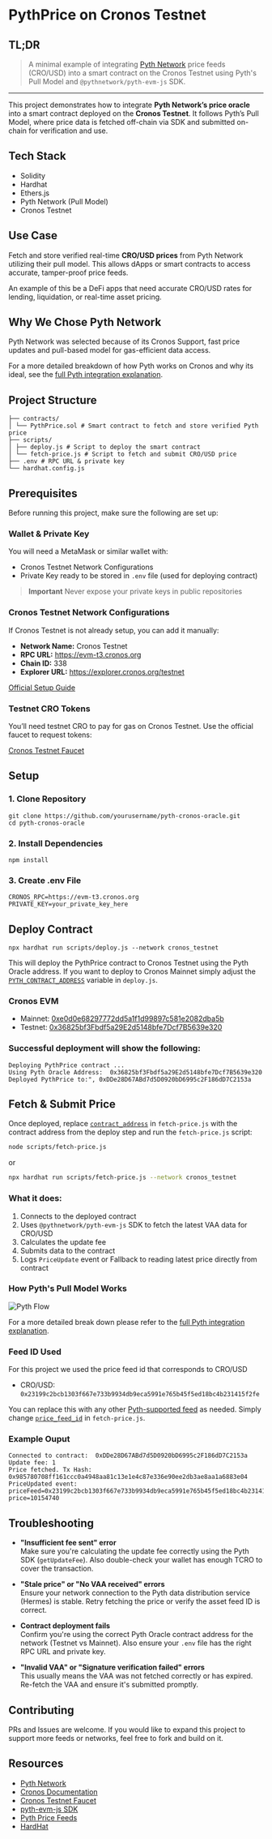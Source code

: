 # PythPrice on Cronos Testnet

## TL;DR
> A minimal example of integrating [Pyth Network](https://pyth.network) price feeds (CRO/USD) into a smart contract on the Cronos Testnet using Pyth's Pull Model and `@pythnetwork/pyth-evm-js` SDK.

---

This project demonstrates how to integrate **Pyth Network’s price oracle** into a smart contract deployed on the **Cronos Testnet**. It follows Pyth’s Pull Model, where price data is fetched off-chain via SDK and submitted on-chain for verification and use.

## Tech Stack
- Solidity
- Hardhat
- Ethers.js
- Pyth Network (Pull Model)
- Cronos Testnet

## Use Case
Fetch and store verified real-time **CRO/USD prices** from Pyth Network utilizing their pull model. This allows dApps or smart contracts to access accurate, tamper-proof price feeds.

An example of this be a DeFi apps that need accurate CRO/USD rates for lending, liquidation, or real-time asset pricing.

## Why We Chose Pyth Network
Pyth Network was selected because of its Cronos Support, fast price updates and pull-based model for gas-efficient data access. 

For a more detailed breakdown of how Pyth works on Cronos and why its ideal, see the [full Pyth integration explanation](./docs/PYTH_OVERVIEW.md). 

## Project Structure
```
├── contracts/
│ └── PythPrice.sol # Smart contract to fetch and store verified Pyth price
├── scripts/
│ ├── deploy.js # Script to deploy the smart contract
│ └── fetch-price.js # Script to fetch and submit CRO/USD price
├── .env # RPC URL & private key
└── hardhat.config.js
```
## Prerequisites
Before running this project, make sure the following are set up:

### Wallet & Private Key
You will need a MetaMask or similar wallet with:
- Cronos Testnet Network Configurations 
- Private Key ready to be stored in `.env` file (used for deploying contract)
> **Important** Never expose your private keys in public repositories

### Cronos Testnet Network Configurations
If Cronos Testnet is not already setup, you can add it manually:
- **Network Name:** Cronos Testnet
- **RPC URL:** https://evm-t3.cronos.org
- **Chain ID:** 338
- **Explorer URL:** https://explorer.cronos.org/testnet

[Official Setup Guide](https://docs.cronos.org/for-users/metamask#tab-testnet)

### Testnet CRO Tokens
You’ll need testnet CRO to pay for gas on Cronos Testnet. Use the official faucet to request tokens:

[Cronos Testnet Faucet](https://cronos.org/faucet)

## Setup

### 1. Clone Repository

```
git clone https://github.com/yourusername/pyth-cronos-oracle.git
cd pyth-cronos-oracle
```
### 2. Install Dependencies
```
npm install
```

### 3. Create .env File
```
CRONOS_RPC=https://evm-t3.cronos.org
PRIVATE_KEY=your_private_key_here
```

## Deploy Contract
```
npx hardhat run scripts/deploy.js --network cronos_testnet
```
This will deploy the PythPrice contract to Cronos Testnet using the Pyth Oracle address. If you want to deploy to Cronos Mainnet simply adjust the [`PYTH_CONTRACT_ADDRESS`](https://github.com/tastymooncakes/cronos-oracle-demo/blob/main/scripts/deploy.js#L9) variable in `deploy.js`.

### Cronos EVM
- Mainnet: [0xe0d0e68297772dd5a1f1d99897c581e2082dba5b](https://cronoscan.com/address/0xe0d0e68297772dd5a1f1d99897c581e2082dba5b)
- Testnet: [0x36825bf3Fbdf5a29E2d5148bfe7Dcf7B5639e320](https://cronos.org/explorer/testnet3/address/0x36825bf3Fbdf5a29E2d5148bfe7Dcf7B5639e320)

### Successful deployment will show the following:
```
Deploying PythPrice contract ...
Using Pyth Oracle Address:  0x36825bf3Fbdf5a29E2d5148bfe7Dcf7B5639e320
Deployed PythPrice to:", 0xDDe28D67ABd7d5D0920bD6995c2F186dD7C2153a
```

## Fetch & Submit Price
Once deployed, replace [`contract_address`](https://github.com/tastymooncakes/cronos-oracle-demo/blob/main/scripts/fetch-price.js#L25) in `fetch-price.js` with the contract address from the deploy step and run the `fetch-price.js` script:

```bash
node scripts/fetch-price.js
```
or
```bash
npx hardhat run scripts/fetch-price.js --network cronos_testnet
```
### What it does:
1. Connects to the deployed contract
2. Uses `@pythnetwork/pyth-evm-js` SDK to fetch the latest VAA data for CRO/USD
3. Calculates the update fee
4. Submits data to the contract
5. Logs `PriceUpdate` event or Fallback to reading latest price directly from contract

### How Pyth's Pull Model Works

![Pyth Flow](./docs/PYTH_FLOW.png)

For a more detailed break down please refer to the [full Pyth integration explanation](./docs/PYTH_OVERVIEW.md).

### Feed ID Used
For this project we used the price feed id that corresponds to CRO/USD

- CRO/USD: `0x23199c2bcb1303f667e733b9934db9eca5991e765b45f5ed18bc4b231415f2fe`

You can replace this with any other [Pyth-supported feed](https://www.pyth.network/developers/price-feed-ids) as needed. Simply change [`price_feed_id`](https://github.com/tastymooncakes/cronos-oracle-demo/blob/main/scripts/fetch-price.js#L6) in `fetch-price.js`. 

### Example Ouput
```
Connected to contract:  0xDDe28D67ABd7d5D0920bD6995c2F186dD7C2153a
Update fee: 1
Price fetched. Tx Hash: 0x985780708ff161ccc0a4948aa81c13e1e4c87e336e90ee2db3ae8aa1a6883e04
PriceUpdated event: priceFeed=0x23199c2bcb1303f667e733b9934db9eca5991e765b45f5ed18bc4b231415f2fe, price=10154740
```

## Troubleshooting

- **"Insufficient fee sent" error**  
  Make sure you're calculating the update fee correctly using the Pyth SDK (`getUpdateFee`). Also double-check your wallet has enough TCRO to cover the transaction.

- **"Stale price" or "No VAA received" errors**  
  Ensure your network connection to the Pyth data distribution service (Hermes) is stable. Retry fetching the price or verify the asset feed ID is correct.

- **Contract deployment fails**  
  Confirm you're using the correct Pyth Oracle contract address for the network (Testnet vs Mainnet). Also ensure your `.env` file has the right RPC URL and private key.

- **"Invalid VAA" or "Signature verification failed" errors**  
  This usually means the VAA was not fetched correctly or has expired. Re-fetch the VAA and ensure it's submitted promptly.


## Contributing
PRs and Issues are welcome. If you would like to expand this project to support more feeds or networks, feel free to fork and build on it.

## Resources
- [Pyth Network](https://www.pyth.network/)
- [Cronos Documentation](https://docs.cronos.org/for-dapp-developers/dev-tools-and-integrations/pyth)
- [Cronos Testnet Faucet](https://cronos.org/faucet)
- [pyth-evm-js SDK](https://www.npmjs.com/package/@pythnetwork/pyth-evm-js)
- [Pyth Price Feeds](https://www.pyth.network/developers/price-feed-ids)
- [HardHat](https://hardhat.org/)